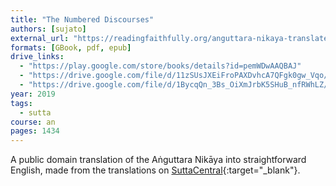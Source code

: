 ```yaml
---
title: "The Numbered Discourses"
authors: [sujato]
external_url: "https://readingfaithfully.org/anguttara-nikaya-translated-by-bhikkhu-sujato-free-epub-kindle-pdf/"
formats: [GBook, pdf, epub]
drive_links:
  - "https://play.google.com/store/books/details?id=pemWDwAAQBAJ"
  - "https://drive.google.com/file/d/11zSUsJXEiFroPAXDvhcA7QFgk0gw_Vqo/view?usp=drivesdk"
  - "https://drive.google.com/file/d/1BycqQn_3Bs_OiXmJrbK5SHuB_nfRWhLZ/view?usp=drivesdk"
year: 2019
tags:
  - sutta
course: an
pages: 1434
---
```


A public domain translation of the Aṅguttara Nikāya into straightforward English, made from the translations on [SuttaCentral](https://suttacentral.net/an){:target="_blank"}.
